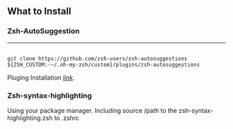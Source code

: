 ## What to Install

### Zsh-AutoSuggestion

---
##
    git clone https://github.com/zsh-users/zsh-autosuggestions ${ZSH_CUSTOM:-~/.oh-my-zsh/custom}/plugins/zsh-autosuggestions
Pluging Installation *[link](https://github.com/zsh-users/zsh-autosuggestions/blob/master/INSTALL.md)*.

### Zsh-syntax-highlighting
Using your package manager.
Including source /path to the zsh-syntax-highlighting.zsh to .zshrc
